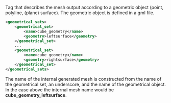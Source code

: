 Tag that describes the mesh output according to a geometric object (point, polyline,
(plane) surface). The geometric object is defined in a gml file.

```xml
<geometrical_sets>
    <geometrical_set>
        <name>cube_geometry</name>
        <geometry>leftsurface</geometry>
    </geometrical_set>
    ...
    <geometrical_set>
        <name>cube_geometry</name>
        <geometry>rightsurface</geometry>
    </geometrical_set>
</geometrical_sets>
```

The name of the internal generated mesh is constructed from the name of the
geometrical set, an underscore, and the name of the geometrical object.
In the case above the internal mesh name would be __cube_geometry_leftsurface__.
